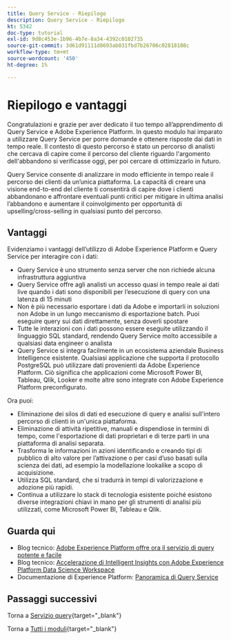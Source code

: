 ```yaml
---
title: Query Service - Riepilogo
description: Query Service - Riepilogo
kt: 5342
doc-type: tutorial
exl-id: 9d8c453e-1b96-4b7e-8a34-4392c0102735
source-git-commit: 3d61d91111d8693ab031fbd7b26706c02818108c
workflow-type: tm+mt
source-wordcount: '450'
ht-degree: 1%

---
```


# Riepilogo e vantaggi

Congratulazioni e grazie per aver dedicato il tuo tempo all’apprendimento di Query Service e Adobe Experience Platform.
In questo modulo hai imparato a utilizzare Query Service per porre domande e ottenere risposte dai dati in tempo reale. Il contesto di questo percorso è stato un percorso di analisti che cercava di capire come il percorso del cliente riguardo l&#39;argomento dell&#39;abbandono si verificasse oggi, per poi cercare di ottimizzarlo in futuro.

Query Service consente di analizzare in modo efficiente in tempo reale il percorso dei clienti da un’unica piattaforma. La capacità di creare una visione end-to-end del cliente ti consentirà di capire dove i clienti abbandonano e affrontare eventuali punti critici per mitigare in ultima analisi l’abbandono e aumentare il coinvolgimento per opportunità di upselling/cross-selling in qualsiasi punto del percorso.

## Vantaggi

Evidenziamo i vantaggi dell’utilizzo di Adobe Experience Platform e Query Service per interagire con i dati:

- Query Service è uno strumento senza server che non richiede alcuna infrastruttura aggiuntiva
- Query Service offre agli analisti un accesso quasi in tempo reale ai dati live quando i dati sono disponibili per l’esecuzione di query con una latenza di 15 minuti
- Non è più necessario esportare i dati da Adobe e importarli in soluzioni non Adobe in un lungo meccanismo di esportazione batch. Puoi eseguire query sui dati direttamente, senza doverli spostare
- Tutte le interazioni con i dati possono essere eseguite utilizzando il linguaggio SQL standard, rendendo Query Service molto accessibile a qualsiasi data engineer o analista
- Query Service si integra facilmente in un ecosistema aziendale Business Intelligence esistente. Qualsiasi applicazione che supporta il protocollo PostgreSQL può utilizzare dati provenienti da Adobe Experience Platform. Ciò significa che applicazioni come Microsoft Power BI, Tableau, Qlik, Looker e molte altre sono integrate con Adobe Experience Platform preconfigurato.

Ora puoi:

- Eliminazione dei silos di dati ed esecuzione di query e analisi sull&#39;intero percorso di clienti in un&#39;unica piattaforma.
- Eliminazione di attività ripetitive, manuali e dispendiose in termini di tempo, come l&#39;esportazione di dati proprietari e di terze parti in una piattaforma di analisi separata.
- Trasforma le informazioni in azioni identificando e creando tipi di pubblico di alto valore per l’attivazione o per casi d’uso basati sulla scienza dei dati, ad esempio la modellazione lookalike a scopo di acquisizione.
- Utilizza SQL standard, che si tradurrà in tempi di valorizzazione e adozione più rapidi.
- Continua a utilizzare lo stack di tecnologia esistente poiché esistono diverse integrazioni chiavi in mano per gli strumenti di analisi più utilizzati, come Microsoft Power BI, Tableau e Qlik.

## Guarda qui

- Blog tecnico: [Adobe Experience Platform offre ora il servizio di query potente e facile](https://medium.com/adobetech/adobe-experience-platform-now-offers-the-power-and-ease-of-query-service-8c25ecf8eb1b)
- Blog tecnico: [Accelerazione di Intelligent Insights con Adobe Experience Platform Data Science Workspace](https://medium.com/adobetech/accelerate-intelligent-insights-with-adobe-experience-platform-data-science-workspace-89538bacbbea)
- Documentazione di Experience Platform: [Panoramica di Query Service](https://experienceleague.adobe.com/docs/experience-platform/query/home.html?lang=it)

## Passaggi successivi

Torna a [Servizio query](./query-service.md){target="_blank"}

Torna a [Tutti i moduli](./../../../../overview.md){target="_blank"}
